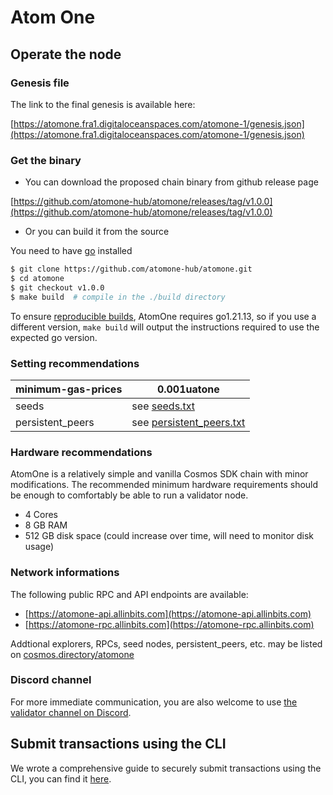 # Atom One

## Operate the node

### Genesis file

The link to the final genesis is available here:

[https://atomone.fra1.digitaloceanspaces.com/atomone-1/genesis.json](https://atomone.fra1.digitaloceanspaces.com/atomone-1/genesis.json)

### Get the binary

- You can download the proposed chain binary from github release page

[https://github.com/atomone-hub/atomone/releases/tag/v1.0.0](https://github.com/atomone-hub/atomone/releases/tag/v1.0.0)

- Or you can build it from the source

You need to have [go](https://go.dev/doc/install) installed

```sh
$ git clone https://github.com/atomone-hub/atomone.git
$ cd atomone
$ git checkout v1.0.0
$ make build  # compile in the ./build directory
```

To ensure [reproducible builds](https://github.com/atomone-hub/atomone#reproducible-builds),
AtomOne requires go1.21.13, so if you use a different version, `make build`
will output the instructions required to use the expected go version.

### Setting recommendations

| minimum-gas-prices | 0.001uatone                                         |
|--------------------|------------------------------------------------------|
| seeds              | see [seeds.txt](https://github.com/atomone-hub/atomone-validator-community/blob/main/atomone-1/seeds.txt)                       |
| persistent_peers   | see [persistent_peers.txt](https://github.com/atomone-hub/atomone-validator-community/blob/main/atomone-1/persistent_peers.txt) |


### Hardware recommendations

AtomOne is a relatively simple and vanilla Cosmos SDK chain with minor modifications. The recommended minimum hardware requirements should be enough to comfortably be able to run a validator node.

- 4 Cores
- 8 GB RAM
- 512 GB disk space (could increase over time, will need to monitor disk usage)

### Network informations

The following public RPC and API endpoints are available:

- [https://atomone-api.allinbits.com](https://atomone-api.allinbits.com)
- [https://atomone-rpc.allinbits.com](https://atomone-rpc.allinbits.com)

Addtional explorers, RPCs, seed nodes, persistent_peers, etc. may be listed on [cosmos.directory/atomone](https://cosmos.directory/atomone)

### Discord channel

For more immediate communication, you are also welcome to use [the validator channel on Discord](https://discord.com/channels/1050058681414340701/1052259303924445204).

## Submit transactions using the CLI

We wrote a comprehensive guide to securely submit transactions using the CLI,
you can find it [here](submit-tx-securely.md).
